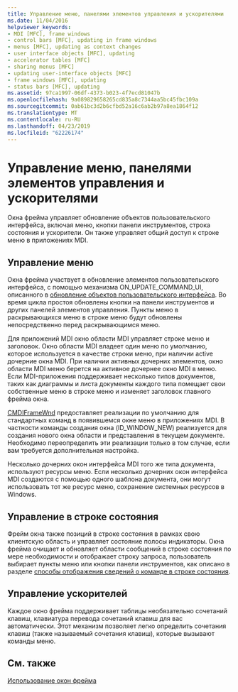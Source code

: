 ```yaml
---
title: Управление меню, панелями элементов управления и ускорителями
ms.date: 11/04/2016
helpviewer_keywords:
- MDI [MFC], frame windows
- control bars [MFC], updating in frame windows
- menus [MFC], updating as context changes
- user interface objects [MFC], updating
- accelerator tables [MFC]
- sharing menus [MFC]
- updating user-interface objects [MFC]
- frame windows [MFC], updating
- status bars [MFC], updating
ms.assetid: 97ca1997-06df-4373-b023-4f7ecd81047b
ms.openlocfilehash: 9a089829658265cd835a8c7344aa5bc45fbc109a
ms.sourcegitcommit: 0ab61bc3d2b6cfbd52a16c6ab2b97a8ea1864f12
ms.translationtype: MT
ms.contentlocale: ru-RU
ms.lasthandoff: 04/23/2019
ms.locfileid: "62226174"
---
```

# <a name="managing-menus-control-bars-and-accelerators"></a>Управление меню, панелями элементов управления и ускорителями

Окна фрейма управляет обновление объектов пользовательского интерфейса, включая меню, кнопки панели инструментов, строка состояния и ускорители. Он также управляет общий доступ к строке меню в приложениях MDI.

## <a name="managing-menus"></a>Управление меню

Окна фрейма участвует в обновление элементов пользовательского интерфейса, с помощью механизма ON_UPDATE_COMMAND_UI, описанного в [обновление объектов пользовательского интерфейса](../mfc/how-to-update-user-interface-objects.md). Во время цикла простоя обновлены кнопки на панели инструментов и других панелей элементов управления. Пункты меню в раскрывающихся меню в строке меню будут обновлены непосредственно перед раскрывающимся меню.

Для приложений MDI окно области MDI управляет строке меню и заголовок. Окно области MDI владеет один меню по умолчанию, которое используется в качестве строки меню, при наличии active дочерние окна MDI. При наличии активных дочерних элементов, окно области MDI меню берется на активное дочернее окно MDI в меню. Если MDI-приложения поддерживает несколько типов документов, таких как диаграммы и листа документы каждого типа помещает свои собственные меню в строке меню и изменяет заголовок главного фрейма окна.

[CMDIFrameWnd](../mfc/reference/cmdiframewnd-class.md) предоставляет реализации по умолчанию для стандартных команд в появившемся окне меню в приложениях MDI. В частности команды создания окна (ID_WINDOW_NEW) реализуется для создания нового окна области и представления в текущем документе. Необходимо переопределить эти реализации только в том случае, если вам требуется дополнительная настройка.

Несколько дочерних окон интерфейса MDI того же типа документа, используют ресурсы меню. Если несколько дочерних окон интерфейса MDI создаются с помощью одного шаблона документа, они могут использовать тот же ресурс меню, сохранение системных ресурсов в Windows.

## <a name="managing-the-status-bar"></a>Управление в строке состояния

Фрейм окна также позиций в строке состояния в рамках свою клиентскую область и управляет состояние полосы индикаторы. Окна фрейма очищает и обновляет области сообщений в строке состояния по мере необходимости и отображает строку запроса, пользователь выбирает пункты меню или кнопки панели инструментов, как описано в разделе [способы отображения сведений о команде в строке состояния](../mfc/how-to-display-command-information-in-the-status-bar.md).

## <a name="managing-accelerators"></a>Управление ускорителей

Каждое окно фрейма поддерживает таблицы необязательно сочетаний клавиш, клавиатура перевода сочетаний клавиш для вас автоматически. Этот механизм позволяет легко определить сочетания клавиш (также называемый сочетания клавиш), которые вызывают команды меню.

## <a name="see-also"></a>См. также

[Использование окон фрейма](../mfc/using-frame-windows.md)
